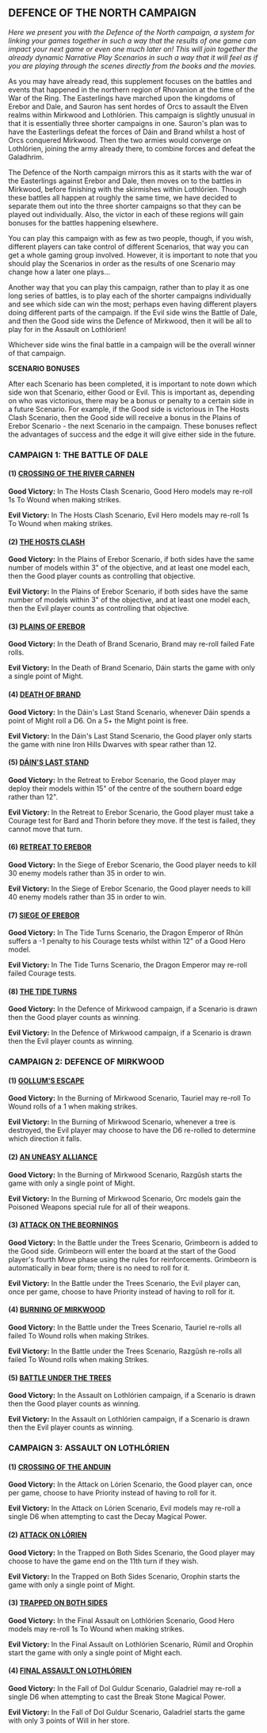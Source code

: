 ﻿## DEFENCE OF THE NORTH CAMPAIGN

*Here we present you with the Defence of the North campaign, a system for linking your games together in such a way that the results of one game can impact your next game or even one much later on! This will join together the already dynamic Narrative Play Scenarios in such a way that it will feel as if you are playing through the scenes directly from the books and the movies.*

As you may have already read, this supplement focuses on the battles and events that happened in the northern region of Rhovanion at the time of the War of the Ring. The Easterlings have marched upon the kingdoms of Erebor and Dale, and Sauron has sent hordes of Orcs to assault the Elven realms within Mirkwood and Lothlórien. This campaign is slightly unusual in that it is essentially three shorter campaigns in one. Sauron's plan was to have the Easterlings defeat the forces of Dáin and Brand whilst a host of Orcs conquered Mirkwood. Then the two armies would converge on Lothlórien, joining the army already there, to combine forces and defeat the Galadhrim.

The Defence of the North campaign mirrors this as it starts with the war of the Easterlings against Erebor and Dale, then moves on to the battles in Mirkwood, before finishing with the skirmishes within Lothlórien. Though these battles all happen at roughly the same time, we have decided to separate them out into the three shorter campaigns so that they can be played out individually. Also, the victor in each of these regions will gain bonuses for the battles happening elsewhere.

You can play this campaign with as few as two people, though, if you wish, different players can take control of different Scenarios, that way you can get a whole gaming group involved. However, it is important to note that you should play the Scenarios in order as the results of one Scenario may change how a later one plays...

Another way that you can play this campaign, rather than to play it as one long series of battles, is to play each of the shorter campaigns individually and see which side can win the most; perhaps even having different players doing different parts of the campaign. If the Evil side wins the Battle of Dale, and then the Good side wins the Defence of Mirkwood, then it will be all to play for in the Assault on Lothlórien!

Whichever side wins the final battle in a campaign will be the overall winner of that campaign.

**SCENARIO BONUSES**

After each Scenario has been completed, it is important to note down which side won that Scenario, either Good or Evil. This is important as, depending on who was victorious, there may be a bonus or penalty to a certain side in a future Scenario. For example, if the Good side is victorious in The Hosts Clash Scenario, then the Good side will receive a bonus in the Plains of Erebor Scenario - the next Scenario in the campaign. These bonuses reflect the advantages of success and the edge it will give either side in the future.

### CAMPAIGN 1: THE BATTLE OF DALE

#### (1) [CROSSING OF THE RIVER CARNEN](../scenarios/defence_of_the_north.md#crossing-of-the-river-carnen)

**Good Victory:** In The Hosts Clash Scenario, Good Hero models may re-roll 1s To Wound when making strikes.

**Evil Victory:** In The Hosts Clash Scenario, Evil Hero models may re-roll 1s To Wound when making strikes.

#### (2) [THE HOSTS CLASH](../scenarios/defence_of_the_north.md#the-hosts-clash)

**Good Victory:** In the Plains of Erebor Scenario, if both sides have the same number of models within 3" of the objective, and at least one model each, then the Good player counts as controlling that objective.

**Evil Victory:** In the Plains of Erebor Scenario, if both sides have the same number of models within 3" of the objective, and at least one model each, then the Evil player counts as controlling that objective.

#### (3) [PLAINS OF EREBOR](../scenarios/defence_of_the_north.md#plains-of-erebor)

**Good Victory:** In the Death of Brand Scenario, Brand may re-roll failed Fate rolls.

**Evil Victory:** In the Death of Brand Scenario, Dáin starts the game with only a single point of Might.

#### (4) [DEATH OF BRAND](../scenarios/defence_of_the_north.md#death-of-brand)

**Good Victory:** In the Dáin's Last Stand Scenario, whenever Dáin spends a point of Might roll a D6. On a 5+ the Might point is free.

**Evil Victory:** In the Dáin's Last Stand Scenario, the Good player only starts the game with nine Iron Hills Dwarves with spear rather than 12.

#### (5) [DÁIN'S LAST STAND](../scenarios/defence_of_the_north.md#dains-last-stand)

**Good Victory:** In the Retreat to Erebor Scenario, the Good player may deploy their models within 15" of the centre of the southern board edge rather than 12".

**Evil Victory:** In the Retreat to Erebor Scenario, the Good player must take a Courage test for Bard and Thorin before they move. If the test is failed, they cannot move that turn.

#### (6) [RETREAT TO EREBOR](../scenarios/defence_of_the_north.md#retreat-to-erebor)

**Good Victory:** In the Siege of Erebor Scenario, the Good player needs to kill 30 enemy models rather than 35 in order to win.

**Evil Victory:** In the Siege of Erebor Scenario, the Good player needs to kill 40 enemy models rather than 35 in order to win.

#### (7) [SIEGE OF EREBOR](../scenarios/defence_of_the_north.md#siege-of-erebor)

**Good Victory:** In The Tide Turns Scenario, the Dragon Emperor of Rhûn suffers a -1 penalty to his Courage tests whilst within 12" of a Good Hero model.

**Evil Victory:** In The Tide Turns Scenario, the Dragon Emperor may re-roll failed Courage tests.

#### (8) [THE TIDE TURNS](../scenarios/defence_of_the_north.md#the-tide-turns)

**Good Victory:** In the Defence of Mirkwood campaign, if a Scenario is drawn then the Good player counts as winning.

**Evil Victory:** In the Defence of Mirkwood campaign, if a Scenario is drawn then the Evil player counts as winning.

### CAMPAIGN 2: DEFENCE OF MIRKWOOD

#### (1) [GOLLUM'S ESCAPE](../scenarios/defence_of_the_north.md#gollums-escape)

**Good Victory:** In the Burning of Mirkwood Scenario, Tauriel may re-roll To Wound rolls of a 1 when making strikes.

**Evil Victory:** In the Burning of Mirkwood Scenario, whenever a tree is destroyed, the Evil player may choose to have the D6 re-rolled to determine which direction it falls.

#### (2) [AN UNEASY ALLIANCE](../scenarios/defence_of_the_north.md#an-uneasy-alliance)

**Good Victory:** In the Burning of Mirkwood Scenario, Razgûsh starts the game with only a single point of Might.

**Evil Victory:** In the Burning of Mirkwood Scenario, Orc models gain the Poisoned Weapons special rule for all of their weapons.

#### (3) [ATTACK ON THE BEORNINGS](../scenarios/defence_of_the_north.md#attack-on-the-beornings)

**Good Victory:** In the Battle under the Trees Scenario, Grimbeorn is added to the Good side. Grimbeorn will enter the board at the start of the Good player's fourth Move phase using the rules for reinforcements. Grimbeorn is automatically in bear form; there is no need to roll for it.

**Evil Victory:** In the Battle under the Trees Scenario, the Evil player can, once per game, choose to have Priority instead of having to roll for it.

#### (4) [BURNING OF MIRKWOOD](../scenarios/defence_of_the_north.md#burning-of-mirkwood)

**Good Victory:** In the Battle under the Trees Scenario, Tauriel re-rolls all failed To Wound rolls when making Strikes.

**Evil Victory:** In the Battle under the Trees Scenario, Razgûsh re-rolls all failed To Wound rolls when making Strikes.

#### (5) [BATTLE UNDER THE TREES](../scenarios/defence_of_the_north.md#battle-under-the-trees)

**Good Victory:** In the Assault on Lothlórien campaign, if a Scenario is drawn then the Good player counts as winning.

**Evil Victory:** In the Assault on Lothlórien campaign, if a Scenario is drawn then the Evil player counts as winning.

### CAMPAIGN 3: ASSAULT ON LOTHLÓRIEN

#### (1) [CROSSING OF THE ANDUIN](../scenarios/defence_of_the_north.md#crossing-of-the-anduin)

**Good Victory:** In the Attack on Lórien Scenario, the Good player can, once per game, choose to have Priority instead of having to roll for it.

**Evil Victory:** In the Attack on Lórien Scenario, Evil models may re-roll a single D6 when attempting to cast the Decay Magical Power.

#### (2) [ATTACK ON LÓRIEN](../scenarios/defence_of_the_north.md#attack-on-lorien)

**Good Victory:** In the Trapped on Both Sides Scenario, the Good player may choose to have the game end on the 11th turn if they wish.

**Evil Victory:** In the Trapped on Both Sides Scenario, Orophin starts the game with only a single point of Might.

#### (3) [TRAPPED ON BOTH SIDES](../scenarios/defence_of_the_north.md#trapped-on-both-sides)

**Good Victory:** In the Final Assault on Lothlórien Scenario, Good Hero models may re-roll 1s To Wound when making strikes.

**Evil Victory:** In the Final Assault on Lothlórien Scenario, Rúmil and Orophin start the game with only a single point of Might each.

#### (4) [FINAL ASSAULT ON LOTHLÓRIEN](../scenarios/defence_of_the_north.md#final-assault-on-lothlorien)

**Good Victory:** In the Fall of Dol Guldur Scenario, Galadriel may re-roll a single D6 when attempting to cast the Break Stone Magical Power.

**Evil Victory:** In the Fall of Dol Guldur Scenario, Galadriel starts the game with only 3 points of Will in her store.
